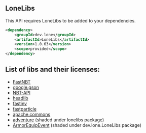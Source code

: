 
## LoneLibs

This API requires LoneLibs to be added to your dependencies.

```xml
<dependency>
    <groupId>dev.lone</groupId>
    <artifactId>LoneLibs</artifactId>
    <version>1.0.63</version>
    <scope>provided</scope>
</dependency>
```

## List of libs and their licenses:
- [FastNBT](https://github.com/LoneDev6/FastNBT)
- [google.gson](https://github.com/google/gson)
- [NBT-API](https://github.com/tr7zw/Item-NBT-API)
- [headlib](https://github.com/DRE2N/HeadLib)
- [fastinv](https://github.com/MrMicky-FR/FastInv)
- [fastparticle](https://github.com/MrMicky-FR/FastParticles)
- [apache.commons](https://commons.apache.org/)
- [adventure](https://github.com/KyoriPowered/adventure-platform) (shaded under lonelibs package)
- [ArmorEquipEvent](https://github.com/Arnuh/ArmorEquipEvent) (shaded under dev.lone.LoneLibs package)
